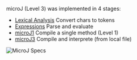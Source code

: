 microJ (Level 3) was implemented in 4 stages:

* [Lexical Analysis](Lexical.html) Convert chars to tokens
* [Expressions](Expression.html) Parse and evaluate
* [microJ1](microJ1.html) Compile a single method (Level 1)
* [microJ3](microJ3.html) Compile and interprete (from local file)

![MicroJ Specs](MicroJ%20Specs.png) 
